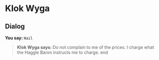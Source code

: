 # Klok Wyga
## Dialog

**You say:** `Hail`



>**Klok Wyga says:** Do not complain to me of the prices.  I charge what the Haggle Baron instructs me to charge.
end





